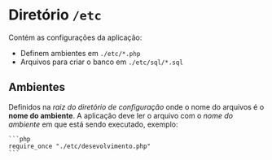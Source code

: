 # Diretório `/etc`

Contém as configurações da aplicação:

- Definem ambientes em `./etc/*.php`
- Arquivos para criar o banco em `./etc/sql/*.sql`

## Ambientes

Definidos na _raiz do diretório de configuração_ onde o nome do arquivos é o
**nome do ambiente**. A aplicação deve ler o arquivo com o _nome do ambiente_
em que está sendo executado, exemplo:

    ```php
    require_once "./etc/desevolvimento.php"
    ```